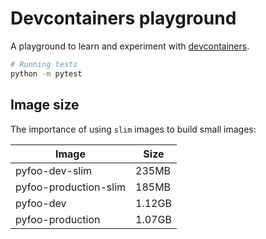 # Devcontainers playground

A playground to learn and experiment with [devcontainers](https://containers.dev/).

```bash
# Running tests
python -m pytest
```

## Image size

The importance of using `slim` images to build small images:

| Image                 | Size   |
|-----------------------|--------|
| pyfoo-dev-slim        | 235MB  |
| pyfoo-production-slim | 185MB  |
| pyfoo-dev             | 1.12GB |
| pyfoo-production      | 1.07GB |
